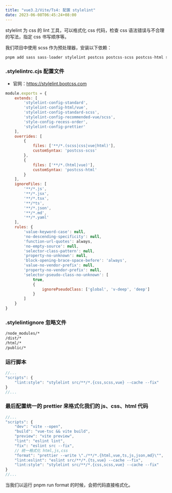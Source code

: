 ```yaml
---
title: "vue3.2/Vite/Ts4: 配置 stylelint"
date: 2023-06-08T06:45:24+08:00
---
```


stylelint 为 css 的 lint 工具，可以格式化 css 代码，检查 css 语法错误与不合理的写法，指定 css 书写顺序等。

我们项目中使用 scss 作为预处理器，安装以下依赖：

```js
pnpm add sass sass-loader stylelint postcss postcss-scss postcss-html stylelint-config-prettier stylelint-config-recess-order stylelint-config-recommended-scss stylelint-config-standard stylelint-config-standard-vue stylelint-scss stylelint-order stylelint-config-standard-scss -D
```

### .stylelintrc.cjs 配置文件

- 官网：https://stylelint.bootcss.com

```js
module.exports = {
	extends: [
		'stylelint-config-standard',
		'stylelint-config-html/vue',
		'stylelint-config-standard-scss',
		'stylelint-config-recommended-vue/scss',
		'style-config-recess-order',
		'stylelint-config-prettier'
	],
	overrides: [
		{
			files: ['**/*.(scss|css|vue|html)'],
			customSyntax: 'postcss-scss'
		},
		{
			files: ['**/*.(html|vue)'],
			customSyntax: 'postcss-html'
		}
	],
	ignoreFiles: [
		'**/*.js',
		'**/*.jsx',
		'**/*.tsx',
		'**/*ts',
		'**/*.json',
		'**/*.md',
		'**/*.yaml'
	],
	rules: {
		'value-keyword-case': null,
		'no-descending-specificity': null,
		'function-url-quotes': always,
		'no-empty-source': null,
		'selector-class-pattern': null,
		'property-no-unknown': null,
		'block-opening-brace-space-before': 'always',
		'value-no-vendor-prefix': null,
		'property-no-vendor-prefix': null,
		'selector-pseudo-class-no-unknown': [
			true,
			{
				ignorePseudoClass: ['global', 'v-deep', 'deep']
			}
		]
	}
}
``` 

### .stylelintignore 忽略文件

```sh
/node_modules/*
/dist/*
/html/*
/public/*
```

### 运行脚本

```js
//...
"scripts": {
	"lint:style": "stylelint src/**/*.{css,scss,vue} --cache --fix"
}
//...
```

### 最后配置统一的 prettier 来格式化我们的 js、css、html 代码

```js
//...
"scripts": {
	"dev": "vite --open",
	"build": "vue-tsc && vite build",
	"preview": "vite preview",
	"lint": "eslint lint",
	"fix": "eslint src --fix",
	// 统一格式化 html,js,css
	"format": "prettier --write \"./**/*.{html,vue,ts,js,json,md}\"",
	"lint:eslint": "eslint src/**/*.{ts,vue} --cache --fix",
	"lint:style": "stylelint src/**/*.{css,scss,vue} --cache --fix"
}
//...
```

当我们以运行 pnpm run format 的时候，会把代码直接格式化。